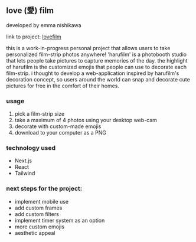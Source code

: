 ## love (愛) film

developed by emma nishikawa

link to project: [lovefilm](https://love-film.vercel.app/)

this is a work-in-progress personal project that allows users to take personalized film-strip photos anywhere!
'harufilm' is a photobooth studio that lets people take pictures to capture memories of the day. the highlight of harufilm is the customized emojis that people can use to decorate each film-strip. i thought to develop a web-application inspired by harufilm's decoration concept, so users around the world can snap and decorate cute pictures for free in the comfort of their homes.

### usage

1. pick a film-strip size
2. take a maximum of 4 photos using your desktop web-cam
3. decorate with custom-made emojis
4. download to your computer as a PNG

### technology used

- Next.js
- React
- Tailwind

### next steps for the project:

- implement mobile use
- add custom frames
- add custom filters
- implement timer system as an option 
- more custom emojis
- aesthetic appeal